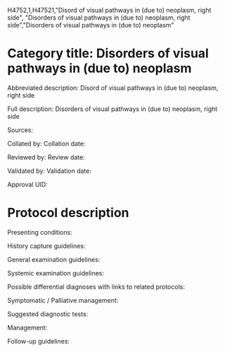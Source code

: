 H4752,1,H47521,"Disord of visual pathways in (due to) neoplasm, right side", "Disorders of visual pathways in (due to) neoplasm, right side","Disorders of visual pathways in (due to) neoplasm"
# Category title: Disorders of visual pathways in (due to) neoplasm

Abbreviated description: Disord of visual pathways in (due to) neoplasm, right side

Full description: Disorders of visual pathways in (due to) neoplasm, right side

Sources:

Collated by:
Collation date:

Reviewed by:
Review date:

Validated by:
Validation date:

Approval UID:

# Protocol description

Presenting conditions:

History capture guidelines:

General examination guidelines:

Systemic examination guidelines:

Possible differential diagnoses with links to related protocols:

Symptomatic / Palliative management:

Suggested diagnostic tests:

Management:

Follow-up guidelines:
